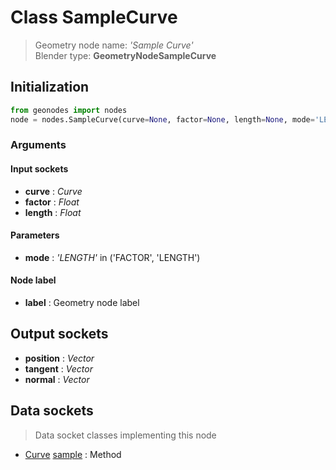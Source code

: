 
# Class SampleCurve

> Geometry node name: _'Sample Curve'_<br>Blender type:  **GeometryNodeSampleCurve**

## Initialization


```python
from geonodes import nodes
node = nodes.SampleCurve(curve=None, factor=None, length=None, mode='LENGTH', label=None)
```


### Arguments


#### Input sockets



- **curve** : _Curve_
- **factor** : _Float_
- **length** : _Float_



#### Parameters



- **mode** : _'LENGTH'_ in ('FACTOR', 'LENGTH')



#### Node label



- **label** : Geometry node label



## Output sockets



- **position** : _Vector_
- **tangent** : _Vector_
- **normal** : _Vector_



## Data sockets

> Data socket classes implementing this node


- [Curve](../sockets/Curve.md) [sample](../sockets/Curve.md#sample) : Method


